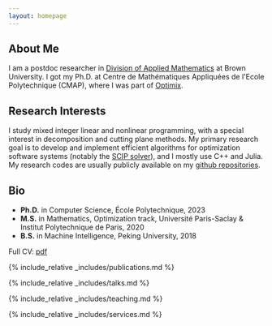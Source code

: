```yaml
---
layout: homepage
---
```


## About Me

I am a postdoc researcher in <a target="_blank" href="https://appliedmath.brown.edu/"><autocolor>Division of Applied Mathematics</autocolor></a> at Brown University. I got my Ph.D. at Centre de Mathématiques Appliquées de l'Ecole Polytechnique (CMAP), where I was part of <a target="_blank" href="https://team.inria.fr/tropical/"><autocolor>Optimix</autocolor></a>.


## Research Interests

I study mixed integer linear and nonlinear programming, with a special interest in decomposition and cutting plane methods. My primary research goal is to develop and implement efficient algorithms for optimization software systems (notably the <a target="_blank" href="https://www.scipopt.org/"><autocolor>SCIP solver</autocolor></a>), and I mostly use C++ and Julia. My research codes are usually publicly available on my <a target="_blank" href="https://github.com/lidingxu?tab=repositories"><autocolor>github repositories</autocolor></a>.

## Bio

* **Ph.D.** in Computer Science, École Polytechnique, 2023
* **M.S.** in Mathematics, Optimization track,  Université Paris-Saclay & Institut Polytechnique de Paris, 2020
* **B.S.** in Machine Intelligence, Peking University, 2018

Full CV: <a target="_blank" href="/files/liding_xu_cv.pdf"><autocolor>pdf</autocolor></a>

{% include_relative _includes/publications.md %}

{% include_relative _includes/talks.md %}

{% include_relative _includes/teaching.md %}

{% include_relative _includes/services.md %}
